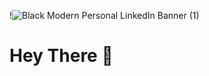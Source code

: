 !![Black Modern Personal LinkedIn Banner (1)](https://user-images.githubusercontent.com/97077763/168837367-79ea47e5-8f93-495e-9658-cd7f6f7c085d.jpg)



# Hey There 👋


